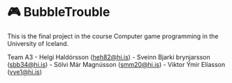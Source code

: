 # :video_game: BubbleTrouble
This is the final project in the course Computer game programming in the University of Iceland.

Team A3
    - Helgi Haldórsson (heh82@hi.is)
    - Sveinn Bjarki brynjarsson (sbb34@hi.is)
    - Sölvi Már Magnússon (smm20@hi.is)
    - Viktor Ýmir Elíasson (vye1@hi.is)
